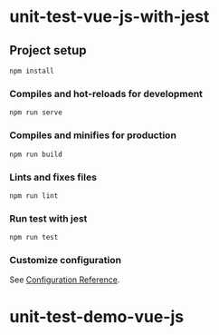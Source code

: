 # unit-test-vue-js-with-jest

## Project setup

```
npm install
```

### Compiles and hot-reloads for development

```
npm run serve
```

### Compiles and minifies for production

```
npm run build
```

### Lints and fixes files

```
npm run lint
```

### Run test with jest

```
npm run test
```

### Customize configuration

See [Configuration Reference](https://cli.vuejs.org/config/).

# unit-test-demo-vue-js

